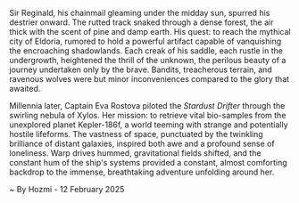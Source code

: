 
Sir Reginald, his chainmail gleaming under the midday sun, spurred his destrier onward.  The rutted track snaked through a dense forest, the air thick with the scent of pine and damp earth.  His quest: to reach the mythical city of Eldoria, rumored to hold a powerful artifact capable of vanquishing the encroaching shadowlands.  Each creak of his saddle, each rustle in the undergrowth, heightened the thrill of the unknown, the perilous beauty of a journey undertaken only by the brave. Bandits, treacherous terrain, and ravenous wolves were but minor inconveniences compared to the glory that awaited.


Millennia later, Captain Eva Rostova piloted the *Stardust Drifter* through the swirling nebula of Xylos.  Her mission: to retrieve vital bio-samples from the unexplored planet Kepler-186f, a world teeming with strange and potentially hostile lifeforms.  The vastness of space, punctuated by the twinkling brilliance of distant galaxies, inspired both awe and a profound sense of loneliness.  Warp drives hummed, gravitational fields shifted, and the constant hum of the ship's systems provided a constant, almost comforting backdrop to the immense, breathtaking adventure unfolding around her.

~ By Hozmi - 12 February 2025
